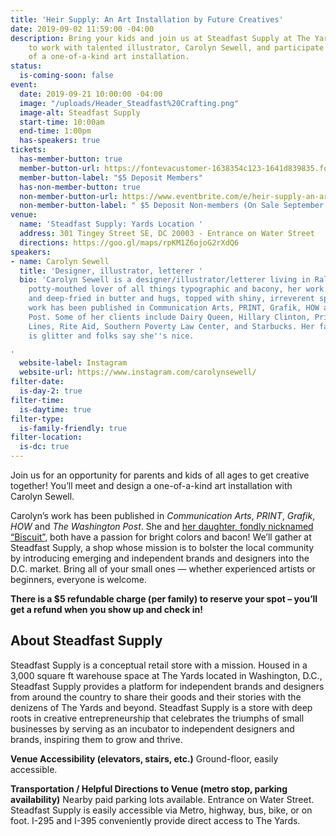 ```yaml
---
title: 'Heir Supply: An Art Installation by Future Creatives'
date: 2019-09-02 11:59:00 -04:00
description: Bring your kids and join us at Steadfast Supply at The Yards in DC
    to work with talented illustrator, Carolyn Sewell, and participate in the creation
    of a one-of-a-kind art installation.
status:
  is-coming-soon: false
event:
  date: 2019-09-21 10:00:00 -04:00
  image: "/uploads/Header_Steadfast%20Crafting.png"
  image-alt: Steadfast Supply
  start-time: 10:00am
  end-time: 1:00pm
  has-speakers: true
tickets:
  has-member-button: true
  member-button-url: https://fontevacustomer-1638354c123-1641d839835.force.com/services/oauth2/authorize?client_id=3MVG9nthuDc9owbcOq7_07W.HriOQQPWTbMkrpOla.ajDQlTHf4_uby_mhwylcX.mJBU2O2SppTiZMS0J_HJd&response_type=code&redirect_uri=https://ikit.aiga.org/ikit_national_util/ikit-national-util-sso-redirect/&state=https%3A%2F%2Fdc.aiga.org%2Fevent%2Fheir-supply%2F%3Fredirect_source%3Deventbrite_register
  member-button-label: "$5 Deposit Members"
  has-non-member-button: true
  non-member-button-url: https://www.eventbrite.com/e/heir-supply-an-art-installation-by-future-creatives-tickets-71285249099
  non-member-button-label: " $5 Deposit Non-members (On Sale September 10)"
venue:
  name: 'Steadfast Supply: Yards Location '
  address: 301 Tingey Street SE, DC 20003 - Entrance on Water Street
  directions: https://goo.gl/maps/rpKM1Z6ojoG2rXdQ6
speakers:
- name: Carolyn Sewell
  title: 'Designer, illustrator, letterer '
  bio: 'Carolyn Sewell is a designer/illustrator/letterer living in Raleigh, NC. A
    potty-mouthed lover of all things typographic and bacony, her work is hand-lettered
    and deep-fried in butter and hugs, topped with shiny, irreverent sprinkles. Her
    work has been published in Communication Arts, PRINT, Grafik, HOW and The Washington
    Post. Some of her clients include Dairy Queen, Hillary Clinton, Princess Cruise
    Lines, Rite Aid, Southern Poverty Law Center, and Starbucks. Her favorite color
    is glitter and folks say she''s nice.

'
  website-label: Instagram
  website-url: https://www.instagram.com/carolynsewell/
filter-date:
  is-day-2: true
filter-time:
  is-daytime: true
filter-type:
  is-family-friendly: true
filter-location:
  is-dc: true
---
```


Join us for an opportunity for parents and kids of all ages to get creative together! You’ll meet and design a one-of-a-kind art installation with Carolyn Sewell.

Carolyn’s work has been published in *Communication Arts*, *PRINT*, *Grafik*, *HOW* and *The Washington Post*. She and [her daughter, fondly nicknamed “Biscuit”,](https://www.instagram.com/biscuitsewell/) both have a passion for bright colors and bacon! We’ll gather at Steadfast Supply, a shop whose mission is to bolster the local community by introducing emerging and independent brands and designers into the D.C. market. Bring all of your small ones — whether experienced artists or beginners, everyone is welcome.
 
**There is a $5 refundable charge (per family) to reserve your spot – you’ll get a refund when you show up and check in!**

## About Steadfast Supply

Steadfast Supply is a conceptual retail store with a mission. Housed in a 3,000 square ft warehouse space at The Yards located in Washington, D.C., Steadfast Supply provides a platform for independent brands and designers from around the country to share their goods and their stories with the denizens of The Yards and beyond. Steadfast Supply is a store with deep roots in creative entrepreneurship that celebrates the triumphs of small businesses by serving as an incubator to independent designers and brands, inspiring them to grow and thrive.

**Venue Accessibility (elevators, stairs, etc.)**
Ground-floor, easily accessible. 

**Transportation / Helpful Directions to Venue (metro stop, parking availability)**
Nearby paid parking lots available. Entrance on Water Street. Steadfast Supply is easily accessible via Metro, highway, bus, bike, or on foot. I-295 and I-395 conveniently provide direct access to The Yards.